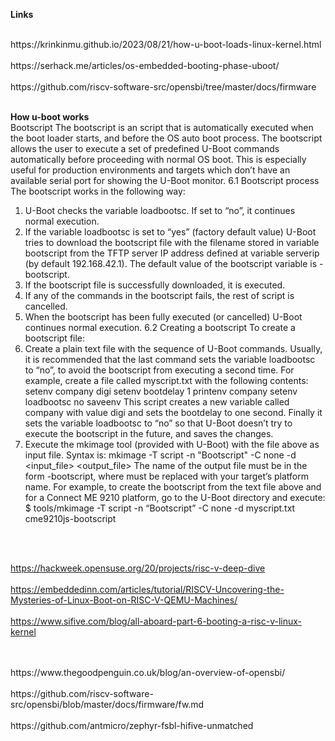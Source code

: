 **Links**

<br>
https://krinkinmu.github.io/2023/08/21/how-u-boot-loads-linux-kernel.html
<br>
<br>
https://serhack.me/articles/os-embedded-booting-phase-uboot/
<br>
<br>
https://github.com/riscv-software-src/opensbi/tree/master/docs/firmware
<br>
<br>




**How u-boot works**
<br>
Bootscript
The bootscript is an script that is automatically executed when the boot loader starts, and before
the OS auto boot process.
The bootscript allows the user to execute a set of predefined U-Boot commands automatically
before proceeding with normal OS boot. This is especially useful for production environments and
targets which don’t have an available serial port for showing the U-Boot monitor.
6.1 Bootscript process
The bootscript works in the following way:
1. U-Boot checks the variable loadbootsc. If set to “no”, it continues normal execution.
2. If the variable loadbootsc is set to “yes” (factory default value) U-Boot tries to download
the bootscript file with the filename stored in variable bootscript from the TFTP server IP
address defined at variable serverip (by default 192.168.42.1).
The default value of the bootscript variable is <platformname>-bootscript.
3. If the bootscript file is successfully downloaded, it is executed.
4. If any of the commands in the bootscript fails, the rest of script is cancelled.
5. When the bootscript has been fully executed (or cancelled) U-Boot continues normal
execution.
6.2 Creating a bootscript
To create a bootscript file:
1. Create a plain text file with the sequence of U-Boot commands. Usually, it is recommended
that the last command sets the variable loadbootsc to “no”, to avoid the bootscript from
executing a second time.
For example, create a file called myscript.txt with the following contents:
setenv company digi
setenv bootdelay 1
printenv company
setenv loadbootsc no
saveenv
This script creates a new variable called company with value digi and sets the bootdelay
to one second. Finally it sets the variable loadbootsc to “no” so that U-Boot doesn’t try to
execute the bootscript in the future, and saves the changes.
2. Execute the mkimage tool (provided with U-Boot) with the file above as input file. Syntax is:
mkimage -T script -n "Bootscript" -C none -d <input_file> <output_file>
The name of the output file must be in the form <platformname>-bootscript, where
<platformname> must be replaced with your target’s platform name.
For example, to create the bootscript from the text file above and for a Connect ME 9210
platform, go to the U-Boot directory and execute:
$ tools/mkimage -T script -n “Bootscript” -C none -d myscript.txt
cme9210js-bootscript


<br>
<br>

https://hackweek.opensuse.org/20/projects/risc-v-deep-dive
<br>
<br>
https://embeddedinn.com/articles/tutorial/RISCV-Uncovering-the-Mysteries-of-Linux-Boot-on-RISC-V-QEMU-Machines/
<br>
<br>
https://www.sifive.com/blog/all-aboard-part-6-booting-a-risc-v-linux-kernel

<br>
<br>
https://www.thegoodpenguin.co.uk/blog/an-overview-of-opensbi/
<br>
<br>
https://github.com/riscv-software-src/opensbi/blob/master/docs/firmware/fw.md
<br>
<br>
https://github.com/antmicro/zephyr-fsbl-hifive-unmatched
